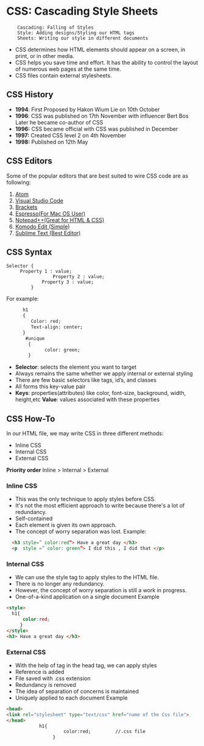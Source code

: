 # CSS: Cascading Style Sheets
        Cascading: Falling of Styles
        Style: Adding designs/Styling our HTML tags
        Sheets: Writing our style in different documents

- CSS determines how HTML elements should appear on a screen, in print, or in other media.
- CSS helps you save time and effort. It has the ability to control the layout of numerous web pages at the same time.
- CSS files contain external stylesheets.


## CSS History
- **1994**: First Proposed by Hakon Wium Lie on 10th October
- **1996**: CSS was published on 17th November with influencer Bert Bos Later he became co-author of CSS
- **1996:** CSS became official with CSS was published in December
- **1997:** Created CSS level 2 on 4th November 
- **1998:** Published on 12th May

## CSS Editors
Some of the popular editors that are best suited to wire CSS code are as following:

 1. [Atom](https://atom.io/)
 2. [Visual Studio Code](https://code.visualstudio.com/download)
 3. [Brackets](https://brackets.io/)
 4. [Espresso(For Mac OS  User)](https://www.espressoapp.com/)
 5. [Notepad++(Great for HTML & CSS)](https://notepad-plus-plus.org/downloads/)
 6. [Komodo Edit (Simple)](https://www.activestate.com/products/komodo-ide/downloads/edit/)
 7. [Sublime Text (Best Editor)](https://www.sublimetext.com/3)

## CSS Syntax
 
    Selector {
  		 Property 1 : value;
                	 Property 2 : value;
               	 Property 3 : value;
             }
   For example:
   ```html
         h1
         {
            Color: red;
            Text-align: center;
         }
          #unique 
           {
                 color: green;
           }
  ```
   
- **Selector**: selects the element you want to target
- Always remains the same whether we apply internal or external styling 
- There are few basic selectors like tags, id’s, and classes 
- All forms this key-value pair
- **Keys**: properties(attributes) like color, font-size, background, width, height,etc
**Value**: values associated with these properties

## CSS How-To 
In our HTML file, we may write CSS in three different methods:
- Inline CSS
- Internal CSS
- External CSS

**Priority order**
   Inline > Internal > External

### Inline CSS
- This was the only technique to apply styles before CSS.
- It's not the most efficient approach to write because there's a lot of redundancy.
- Self-contained
- Each element is given its own approach.
- The concept of worry separation was lost.
 Example:
 ```html
   <h3 style=” color:red”> Have a great day </h3>
   <p  style =” color: green”> I did this , I did that </p>
 ```
 
 ### Internal CSS
- We can use the style tag to apply styles to the HTML file.
- There is no longer any redundancy.
- However, the concept of worry separation is still a work in progress.
- One-of-a-kind application on a single document
Example
 ```html
<style>
   h1{
       color:red;
      }
</style>  
<h3> Have a great day </h3>
 ```
 ### External CSS
- With the help of <link> tag in the head tag, we can apply styles
- Reference is added 
- File saved with .css extension
- Redundancy is removed
- The idea of separation of concerns is maintained
- Uniquely applied to each document
Example
```html
<head>
<link rel="stylesheet" type="text/css" href="name of the Css file">
</head>
            h1{
                     color:red;         //.css file
                 }
 ```
